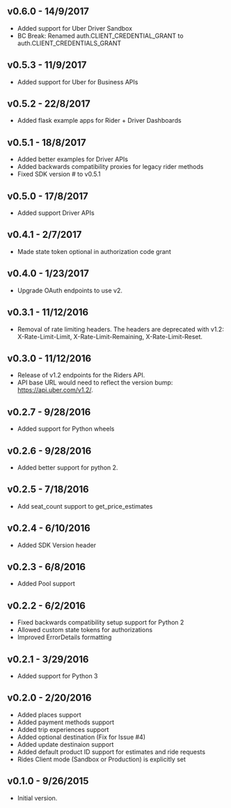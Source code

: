 
v0.6.0 - 14/9/2017
-------------------
- Added support for Uber Driver Sandbox
- BC Break: Renamed auth.CLIENT_CREDENTIAL_GRANT to auth.CLIENT_CREDENTIALS_GRANT

v0.5.3 - 11/9/2017
-------------------
- Added support for Uber for Business APIs

v0.5.2 - 22/8/2017
-------------------
- Added flask example apps for Rider + Driver Dashboards

v0.5.1 - 18/8/2017
-------------------
- Added better examples for Driver APIs
- Added backwards compatibility proxies for legacy rider methods
- Fixed SDK version # to v0.5.1

v0.5.0 - 17/8/2017
-------------------
- Added support Driver APIs

v0.4.1 - 2/7/2017
-------------------
- Made state token optional in authorization code grant

v0.4.0 - 1/23/2017
-------------------
- Upgrade OAuth endpoints to use v2.

v0.3.1 - 11/12/2016
-------------------
- Removal of rate limiting headers. The headers are deprecated with v1.2: X-Rate-Limit-Limit, X-Rate-Limit-Remaining, X-Rate-Limit-Reset.

v0.3.0 - 11/12/2016
-------------------
- Release of v1.2 endpoints for the Riders API.
- API base URL would need to reflect the version bump: https://api.uber.com/v1.2/.

v0.2.7 - 9/28/2016
-------------------
- Added support for Python wheels

v0.2.6 - 9/28/2016
------------------
 - Added better support for python 2.

v0.2.5 - 7/18/2016
------------------
 - Add seat_count support to get_price_estimates

v0.2.4 - 6/10/2016
------------------
 - Added SDK Version header

v0.2.3 - 6/8/2016
-----------------
 - Added Pool support

v0.2.2 - 6/2/2016
-----------------
 - Fixed backwards compatibility setup support for Python 2
 - Allowed custom state tokens for authorizations
 - Improved ErrorDetails formatting

v0.2.1 - 3/29/2016
------------------
 - Added support for Python 3

v0.2.0 - 2/20/2016
------------------
 - Added places support
 - Added payment methods support
 - Added trip experiences support
 - Added optional destination (Fix for Issue #4)
 - Added update destinaion support
 - Added default product ID support for estimates and ride requests
 - Rides Client mode (Sandbox or Production) is explicitly set

v0.1.0 - 9/26/2015
------------------
 - Initial version.
